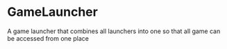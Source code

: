 # GameLauncher
A game launcher that combines all launchers into one so that all game can be accessed from one place
